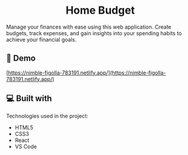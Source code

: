 <h1 align="center" id="title">Home Budget</h1>

<p id="description">Manage your finances with ease using this web application. Create budgets, track expenses, and gain insights into your spending habits to achieve your financial goals.</p>

<h2>🚀 Demo</h2>

[https://nimble-figolla-783191.netlify.app/](https://nimble-figolla-783191.netlify.app/)
  
<h2>💻 Built with</h2>

Technologies used in the project:

*   HTML5
*   CSS3
*   React
*   VS Code
